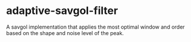 # adaptive-savgol-filter
A savgol implementation that applies the most optimal window and order based on the shape and noise level of the peak.
